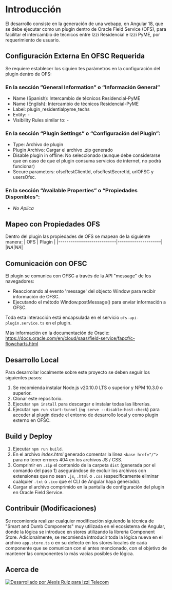 # Introducción

El desarrollo consiste en la generación de una webapp, en Angular 18, que se debe ejecutar como un plugin dentro de Oracle Field Service (OFS), para facilitar el intercambio de técnicos entre Izzi Residencial e Izzi PyME, por requerimiento de usuario.

## Configuración Externa En OFSC Requerida

Se requiere establecer los siguien tes parámetros en la configuración del plugin dentro de OFS:

### En la sección ”General Information” o “Información General”

- Name (Spanish): Intercambio de técnicos Residencial-PyME
- Name (English): Intercambio de técnicos Residencial-PyME
- Label: plugin_residentialpyme_techs
- Entity: -
- Visibility Rules similar to: -

### En la sección “Plugin Settings” o “Configuración del Plugin”:

- Type: Archivo de plugin
- Plugin Archivo: Cargar el archivo .zip generado
- Disable plugin in offline: No seleccionado (aunque debe considerarse que en caso de que el plugin consuma servicios de internet, no podrá funcionar)
- Secure parameters: ofscRestClientId, ofscRestSecretId, urlOFSC y usersOfsc. 

### En la sección “Available Properties” o “Propiedades Disponibles”:

- _No Aplica_

## Mapeo con Propiedades OFS

Dentro del plugin las propiedades de OFS se mapean de la siguiente manera:
| OFS | Plugin |
|----------------------------|---------------------|
|_NA_|_NA_|

## Comunicación con OFSC

El plugin se comunica con OFSC a través de la API "message" de los navegadores:

- Reaccionando al evento 'message' del objecto Window para recibir información de OFSC.
- Ejecutando el método Window.postMessage() para enviar información a OFSC.

Toda esta interacción está encapsulada en el servicio `ofs-api-plugin.service.ts` en el plugin.

Más información en la documentación de Oracle: https://docs.oracle.com/en/cloud/saas/field-service/fapcf/c-flowcharts.html

## Desarrollo Local

Para desarrollar localmente sobre este proyecto se deben seguir los siguientes pasos:

1. Se recomienda instalar Node.js v20.10.0 LTS o superior y NPM 10.3.0 o superior.
2. Clonar este repositorio.
3. Ejecutar `npm install` para descargar e instalar todas las librerías.
4. Ejecutar `npm run start-tunnel` (`ng serve --disable-host-check`) para acceder al plugin desde el entorno de desarrollo local y como plugin externo en OFSC.

## Build y Deploy

1. Ejecutar `npm run build`.
2. En el archivo _index.html_ generado comentar la línea `<base href="/">` para no tener errores 404 en los archivos JS / CSS. 
3. Comprimir en `.zip` el contenido de la carpeta `dist` (generada por el comando del paso 1) asegurándose de excluir los archivos con extensiones que no sean `.js`, `.html` o `.css` (específicamente eliminar cualquier `.txt` o `.ico` que el CLI de Angular haya generado).
4. Cargar el archivo comprimido en la pantalla de configuración del plugin en Oracle Field Service.

## Contribuir (Modificaciones)

Se recomienda realizar cualquier modificación siguiendo la técnica de "Smart and Dumb Components" muy utilizada en el ecosistema de Angular, donde la lógica se introduce en stores utilizando la librería Component Store.
Adicionalmente, se recomienda introducir toda la lógica nueva en el archivo `app.store.ts` o en su defecto en los stores locales de cada componente que se comunican con el antes mencionado, con el objetivo de mantener las componentes lo más vacías posibles de lógica.

## Acerca de

[![Desarrollado por Alexis Ruiz para Izzi Telecom](https://img.shields.io/badge/Desarrollado_por-Alexis_Ruiz_para_Izzi_Telecom-blue)](https://github.com/alexrsipn)
